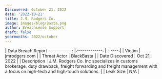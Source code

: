 ```yaml
---
Discovered: October 21, 2022
date: '2022-10-21'
title: J.M. Rodgers Co.
image: images/blog/Basta.png
author: Breachsense Support
draft: false
yearmonths: 2022/october
---
```



| Data Breach Report
------------:     |:-------------:    | :-----:|
| Victim      | jmrodgers.com      | 
| Threat Actor      | BlackBasta      | 
| Date Discovered      | Oct 21, 2022      | 
| Description      | J.M. Rodgers Co. Inc specializes in customs brokerage, duty drawback, freight forwarding and freight management with a focus on high-tech and high-touch solutions.      | 
| Leak Size      | N/A      | 

